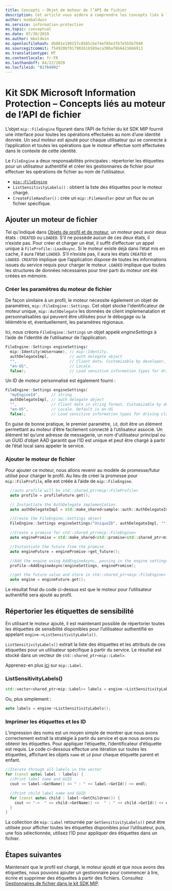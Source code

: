 ```yaml
---
title: Concepts – Objet de moteur de l’API de fichier
description: Cet article vous aidera à comprendre les concepts liés à l’objet de moteur de fichier, qui est créé pendant l’initialisation de l’application.
author: msmbaldwin
ms.service: information-protection
ms.topic: conceptual
ms.date: 07/30/2019
ms.author: mbaldwin
ms.openlocfilehash: db081e190157c8585cbe74ef05e3fb7e5b5b7940
ms.sourcegitcommit: f54920bf017902616589aca30baf6b64216b6913
ms.translationtype: MT
ms.contentlocale: fr-FR
ms.lasthandoff: 04/22/2020
ms.locfileid: "81764092"
---
```

# <a name="microsoft-information-protection-sdk---file-api-engine-concepts"></a>Kit SDK Microsoft Information Protection – Concepts liés au moteur de l’API de fichier

L’objet `mip::FileEngine` figurant dans l’API de fichier du kit SDK MIP fournit une interface pour toutes les opérations effectuées au nom d’une identité donnée. Un seul moteur est ajouté pour chaque utilisateur qui se connecte à l’application et toutes les opérations que le moteur effectue sont effectuées dans le contexte de cette identité.

Le `FileEngine` a deux responsabilités principales : répertorier les étiquettes pour un utilisateur authentifié et créer les gestionnaires de fichier pour effectuer les opérations de fichier au nom de l’utilisateur. 

- [`mip::FileEngine`](reference/class_mip_fileengine.md)
- `ListSensitivityLabels()` : obtient la liste des étiquettes pour le moteur chargé.
- `CreateFileHandler()` : crée un `mip::FileHandler` pour un flux ou un fichier spécifique.

## <a name="add-a-file-engine"></a>Ajouter un moteur de fichier

Tel qu’indiqué dans [Objets de profil et de moteur](concept-profile-engine-cpp.md), un moteur peut avoir deux états : `CREATED` ou `LOADED`. S’il ne possède aucun de ces deux états, il n’existe pas. Pour créer et charger un état, il suffit d’effectuer un appel unique à `FileProfile::LoadAsync`. Si le moteur existe déjà dans l’état mis en cache, il aura l’état `LOADED`. S’il n’existe pas, il aura les états `CREATED` et `LOADED`. `CREATED` implique que l’application dispose de toutes les informations issues du service requis pour charger le moteur. `LOADED` implique que toutes les structures de données nécessaires pour tirer parti du moteur ont été créées en mémoire.

### <a name="create-file-engine-settings"></a>Créer les paramètres du moteur de fichier

De façon similaire à un profil, le moteur nécessite également un objet de paramètres, `mip::FileEngine::Settings`. Cet objet stocke l’identificateur de moteur unique, `mip::AuthDelegate` les données de client implemenatation et personnalisables qui peuvent être utilisées pour le débogage ou la télémétrie et, éventuellement, les paramètres régionaux.

Ici, nous créons `FileEngine::Settings` un objet appelé *engineSettings* à l’aide de l’identité de l’utilisateur de l’application.

```cpp
FileEngine::Settings engineSettings(
  mip::Identity(mUsername), // mip::Identity.
  authDelegateImpl,         // auth delegate object
  "",                       // Client data. Customizable by developer, stored with engine.
  "en-US",                  // Locale.
  false);                   // Load sensitive information types for driving classification.
```

Un ID de moteur personnalisé est également fourni :

```cpp
FileEngine::Settings engineSettings(
  "myEngineId",     // string
  authDelegateImpl, // auth delegate object
  "",               // Client data in string format. Customizable by developer, stored with engine.
  "en-US",          // Locale. Default is en-US
  false);           // Load sensitive information types for driving classification. Default is false.
```

En guise de bonne pratique, le premier paramètre, `id`, doit être un élément permettant au moteur d’être facilement connecté à l’utilisateur associé. Un élément tel qu’une adresse de messagerie, un nom d'utilisateur principal ou un GUID d’objet AAD garantit que l’ID est unique et peut être chargé à partir de l’état local sans appeler le service.

### <a name="add-the-file-engine"></a>Ajouter le moteur de fichier

Pour ajouter ce moteur, nous allons revenir au modèle de promesse/futur utilisé pour charger le profil. Au lieu de créer la promesse pour `mip::FileProfile`, elle est créée à l’aide de `mip::FileEngine`.

```cpp
  //auto profile will be std::shared_ptr<mip::FileProfile>
  auto profile = profileFuture.get();

  // Instantiate the AuthDelegate implementation.
  auto authDelegateImpl = std::make_shared<sample::auth::AuthDelegateImpl>(appInfo, userName, password);

  //Create the FileEngine::Settings object
  FileEngine::Settings engineSettings("UniqueID", authDelegateImpl, "");

  //Create a promise for std::shared_ptr<mip::FileEngine>
  auto enginePromise = std::make_shared<std::promise<std::shared_ptr<mip::FileEngine>>>();

  //Instantiate the future from the promise
  auto engineFuture = enginePromise->get_future();

  //Add the engine using AddEngineAsync, passing in the engine settings and the promise
  profile->AddEngineAsync(engineSettings, enginePromise);

  //get the future value and store in std::shared_ptr<mip::FileEngine>
  auto engine = engineFuture.get();
```

Le résultat final du code ci-dessus est que le moteur pour l’utilisateur authentifié sera ajouté au profil.

## <a name="list-sensitivity-labels"></a>Répertorier les étiquettes de sensibilité

En utilisant le moteur ajouté, il est maintenant possible de répertorier toutes les étiquettes de sensibilité disponibles pour l’utilisateur authentifié en appelant `engine->ListSensitivityLabels()`.

`ListSensitivityLabels()` extrait la liste des étiquettes et les attributs de ces étiquettes pour un utilisateur spécifique à partir du service. Le résultat est stocké dans un vecteur de `std::shared_ptr<mip::Label>`.

Apprenez-en plus [ici](reference/class_mip_label.md) sur `mip::Label`.

### <a name="listsensitivitylabels"></a>ListSensitivityLabels()

```cpp
std::vector<shared_ptr<mip::Label>> labels = engine->ListSensitivityLabels();
```

Ou, plus simplement :

```cpp
auto labels = engine->ListSensitivityLabels();
```

### <a name="print-the-labels-and-ids"></a>Imprimer les étiquettes et les ID

L’impression des noms est un moyen simple de montrer que nous avons correctement extrait la stratégie à partir du service et que nous avons pu obtenir les étiquettes. Pour appliquer l’étiquette, l’identificateur d’étiquette est requis. Le code ci-dessous effectue une itération sur toutes les étiquettes, affichant les objets `name` et `id` pour chaque étiquette parent et enfant.

```cpp
//Iterate through all labels in the vector
for (const auto& label : labels) {
  //Print label name and GUID
  cout << label->GetName() << " : " << label->GetId() << endl;

  //Print child label name and GUID
  for (const auto& child : label->GetChildren()) {
    cout << "->  " << child->GetName() <<  " : " << child->GetId() << endl;
  }
}
```

La collection de `mip::Label` retournée par `GetSensitivityLabels()` peut être utilisée pour afficher toutes les étiquettes disponibles pour l’utilisateur, puis, une fois sélectionnée, utilisez l’ID pour appliquer des étiquettes dans un fichier.

## <a name="next-steps"></a>Étapes suivantes

Maintenant que le profil est chargé, le moteur ajouté et que nous avons des étiquettes, nous pouvons ajouter un gestionnaire pour commencer à lire, écrire et supprimer des étiquettes à partir des fichiers. Consultez [Gestionnaires de fichier dans le kit SDK MIP](concept-handler-file-cpp.md).
